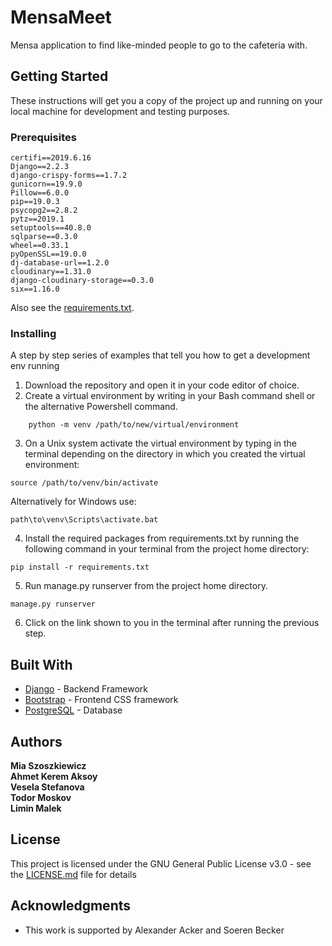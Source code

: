 # MensaMeet

Mensa application to find like-minded people to go to the cafeteria with.

## Getting Started

These instructions will get you a copy of the project up and running on your local machine for development and testing purposes. 

### Prerequisites

```
certifi==2019.6.16
Django==2.2.3
django-crispy-forms==1.7.2
gunicorn==19.9.0
Pillow==6.0.0
pip==19.0.3
psycopg2==2.8.2
pytz==2019.1
setuptools==40.8.0
sqlparse==0.3.0
wheel==0.33.1
pyOpenSSL==19.0.0
dj-database-url==1.2.0
cloudinary==1.31.0
django-cloudinary-storage==0.3.0
six==1.16.0
```
Also see the [requirements.txt](https://github.com/liminm/MensaMeet/blob/master/requirements.txt).


### Installing

A step by step series of examples that tell you how to get a development env running

1. Download the repository and open it in your code editor of choice.
2. Create a virtual environment by writing in your Bash command shell or the alternative Powershell command.
```
    python -m venv /path/to/new/virtual/environment
```
3. On a Unix system activate the virtual environment by typing in the terminal depending on the directory in which you created the virtual environment:
```
source /path/to/venv/bin/activate
```
Alternatively for Windows use:
```
path\to\venv\Scripts\activate.bat
```
4. Install the required packages from requirements.txt by running the following command in your terminal from the project home directory:
```
pip install -r requirements.txt
```
5. Run manage.py runserver from the project home directory.

```
manage.py runserver
```
6. Click on the link shown to you in the terminal after running the previous step.


## Built With

* [Django](https://www.djangoproject.com/) - Backend Framework
* [Bootstrap](https://getbootstrap.com/) - Frontend CSS framework
* [PostgreSQL](https://www.postgresql.org/) - Database

## Authors

**Mia Szoszkiewicz**  
**Ahmet Kerem Aksoy**  
**Vesela Stefanova**  
**Todor Moskov**  
**Limin Malek**  

## License

This project is licensed under the GNU General Public License v3.0 - see the [LICENSE.md](LICENSE.md) file for details

## Acknowledgments

* This work is supported by Alexander Acker and Soeren Becker
